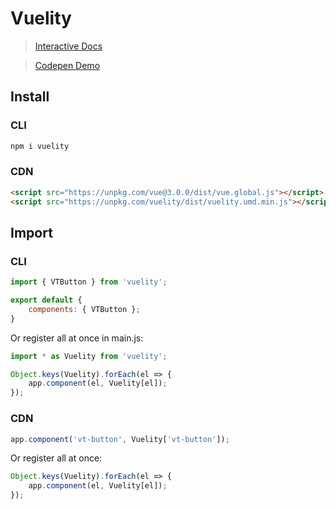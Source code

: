 # Vuelity

> [Interactive Docs](https://vuelity.netlify.app/)

> [Codepen Demo](https://codepen.io/daniel-knights/pen/jOrOVXX)

## Install

### CLI

```bash
npm i vuelity
```

### CDN

```html
<script src="https://unpkg.com/vue@3.0.0/dist/vue.global.js"></script>
<script src="https://unpkg.com/vuelity/dist/vuelity.umd.min.js"></script>
```

## Import

### CLI

```js
import { VTButton } from 'vuelity';

export default {
    components: { VTButton };
}
```

Or register all at once in main.js:

```js
import * as Vuelity from 'vuelity';

Object.keys(Vuelity).forEach(el => {
    app.component(el, Vuelity[el]);
});
```

### CDN

```js
app.component('vt-button', Vuelity['vt-button']);
```

Or register all at once:

```js
Object.keys(Vuelity).forEach(el => {
    app.component(el, Vuelity[el]);
});
```
